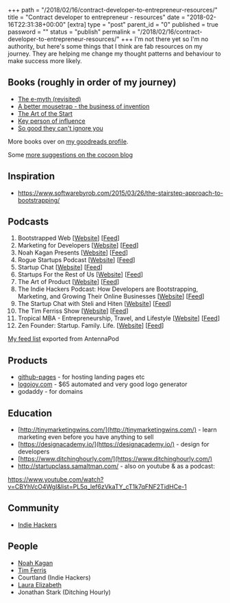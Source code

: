 +++
path = "/2018/02/16/contract-developer-to-entrepreneur-resources/"
title = "Contract developer to entrepreneur - resources"
date = "2018-02-16T22:31:38+00:00"
[extra]
type = "post"
parent_id = "0"
published = true
password = ""
status = "publish"
permalink = "/2018/02/16/contract-developer-to-entrepreneur-resources/"
+++
I'm not there yet so I'm no authority, but here's some things that I think are fab resources on my journey. They are helping me change my thought patterns and behaviour to make success more likely.

## Books (roughly in order of my journey)

*   [The e-myth (revisited)](https://www.goodreads.com/book/show/81948.The_E_Myth_Revisited?ac=1&from_search=true)
*   [A better mousetrap - the business of invention](https://www.amazon.co.uk/Better-Mousetrap-business-invention/dp/0951385607)
*   [The Art of the Start](https://www.goodreads.com/book/show/22835624-the-art-of-the-start-2-0)
*   [Key person of influence](https://www.goodreads.com/book/show/23353984-key-person-of-influence-revised-edition?from_search=true)
*   [So good they can't ignore you](https://www.goodreads.com/book/show/15789193-so-good-they-can-t-ignore-you)

More books over on [my goodreads profile](https://www.goodreads.com/user/show/50628592-tim-abell).

Some [more suggestions on the cocoon blog](https://cocoon.life/blog/6-must-read-business-books/)

## Inspiration

*   <https://www.softwarebyrob.com/2015/03/26/the-stairstep-approach-to-bootstrapping/>

## Podcasts

1.  Bootstrapped Web [[Website](http://bootstrappedweb.com)] [[Feed](http://bootstrappedweb.com/feed/podcast/)]
2.  Marketing for Developers [[Website](http://devmarketing.xyz)] [[Feed](https://el2.convertkit-mail.com/c/68udv830zfouw6v3n/opfkhq/aHR0cDovL3NpbXBsZWNhc3QuY29tL3BvZGNhc3RzLzE0NDYvcnNz)]
3.  Noah Kagan Presents [[Website](http://okdork.com/podcast)] [[Feed](http://noahkagan.libsyn.com/rss)]
4.  Rogue Startups Podcast [[Website](https://roguestartups.com/)] [[Feed](https://roguestartups.com/feed/podcast)]
5.  Startup Chat [[Website](http://wpcurve.com/category/podcast)] [[Feed](http://feeds.feedburner.com/StartupChat)]
6.  Startups For the Rest of Us [[Website](http://www.startupsfortherestofus.com)] [[Feed](http://www.startupsfortherestofus.com/feed)]
7.  The Art of Product [[Website](http://artofproductpodcast.com/)] [[Feed](http://artofproductpodcast.com/rss)]
8.  The Indie Hackers Podcast: How Developers are Bootstrapping, Marketing, and Growing Their Online Businesses [[Website](https://indiehackers.com)] [[Feed](http://feeds.backtracks.fm/feeds/indiehackers/indiehackers/feed.xml)]
9.  The Startup Chat with Steli and Hiten [[Website](https://thestartupchat.com)] [[Feed](https://thestartupchat.com/feed/podcast/)]
10.  The Tim Ferriss Show [[Website](https://art19.com/shows/tim-ferriss-show)] [[Feed](https://rss.art19.com/tim-ferriss-show)]
11.  Tropical MBA - Entrepreneurship, Travel, and Lifestyle [[Website](http://www.tropicalmba.com)] [[Feed](http://www.tropicalmba.com/feed/podcast/)]
12.  Zen Founder: Startup. Family. Life. [[Website](https://zenfounder.com)] [[Feed](https://zenfounder.com/feed/podcast/)]

[My feed list](https://www.dropbox.com/sh/hamw2d24w4vk062/AACyN1-AfzYpGIoNMl4d9xjOa?dl=0) exported from AntennaPod

## Products

*   [github-pages](https://pages.github.com/) - for hosting landing pages etc
*   [logojoy.com](http://logojoy.com) - $65 automated and very good logo generator
*   godaddy - for domains

## Education

*   [http://tinymarketingwins.com/](http://tinymarketingwins.com/) - learn marketing even before you have anything to sell
*   [https://designacademy.io/](https://designacademy.io/) - design for developers
*   [https://www.ditchinghourly.com/](https://www.ditchinghourly.com/)
*   <http://startupclass.samaltman.com/> - also on youtube & as a podcast:

<https://www.youtube.com/watch?v=CBYhVcO4WgI&list=PL5q_lef6zVkaTY_cT1k7qFNF2TidHCe-1>

## Community

*   [Indie Hackers](https://www.indiehackers.com/)

## People

*   [Noah Kagan](https://okdork.com/)
*   [Tim Ferris](http://www.timferriss.com/)
*   Courtland (Indie Hackers)
*   [Laura Elizabeth](https://twitter.com/laurium)
*   Jonathan Stark (Ditching Hourly)
